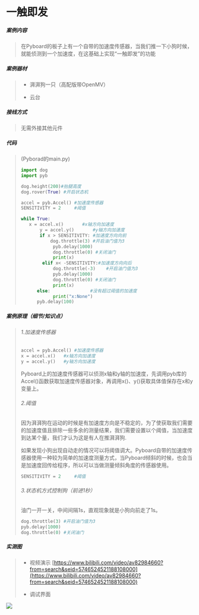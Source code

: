 

# 一触即发

##### 案例内容

>​	在Pyboard的板子上有一个自带的加速度传感器，当我们推一下小狗时候，就能侦测到一个加速度，在这基础上实现“一触即发”的功能

##### 案例器材

>* 湃湃狗一只（高配版带OpenMV）
>
>* 云台
>

##### 接线方式

>无需外接其他元件

##### 代码

>(Pyborad的main.py)
>
>```python
>import dog
>import pyb
>
>dog.height(200)#抬腿高度
>dog.rover(True) #开启状态机
>
>accel = pyb.Accel() #加速度传感器
>SENSITIVITY = 2     #阈值
>
>while True:
>    x = accel.x()       #x轴方向加速度
>        y = accel.y()       #y轴方向加速度
>        if x > SENSITIVITY: #加速度方向向前
>            dog.throttle(3) #开启油门值为3
>             pyb.delay(1000)
>             dog.throttle(0) #关闭油门
>             print(x)
>         elif x< -SENSITIVITY:#加速度方向向后
>             dog.throttle(-3)    #开启油门值为3
>             pyb.delay(1000)
>             dog.throttle(0) #关闭油门
>             print(x)
>     	else:               #没有超过阈值的加速度
>             print("x:None")
>     	pyb.delay(100)
>```
>     

##### 案例原理（细节/知识点）

>###### 1.加速度传感器
>
>```python
>accel = pyb.Accel() #加速度传感器
>x = accel.x()   #x轴方向加速度
>y = accel.y()   #y轴方向加速度
>```
>
>​	Pyboard上的加速度传感器可以侦测x轴和y轴的加速度，先调用pyb库的Accel()函数获取加速度传感器对象，再调用x()、y()获取具体值保存在x和y变量上。
>
>###### 2.阈值
>
>​	因为湃湃狗在运动的时候是有加速度方向是不稳定的，为了使获取我们需要的加速度值且排除一些多余的测量结果，我们需要设置以个阈值，当加速度到达某个量，我们才认为这是有人在推湃湃狗.
>
>​	如果发现小狗出现自动走的情况可以将阈值调大。Pyboard自带的加速度传感器使用一种较为简单的加速度测量方式，当Pyboard倾斜的时候，也会当是加速度回传给程序，所以可以当做测量倾斜角度的传感器使用。
>
>```python
>SENSITIVITY = 2     #阈值 
>```
>
>
>
>###### 3.状态机方式控制狗（前进1秒）
>
>油门一开一关，中间间隔1s，直观现象就是小狗向前走了1s。
>
>```python
>dog.throttle(3) #开启油门值为3
>pyb.delay(1000)
>dog.throttle(0) #关闭油门
>```
>

##### 实测图

>- 视频演示 [https://www.bilibili.com/video/av82984660?from=search&seid=5746524521188108000](https://www.bilibili.com/video/av82984660?from=search&seid=5746524521188108000)
>
>- 调试界面
>

![](/pic/ch5/5.1.3/1.png)   